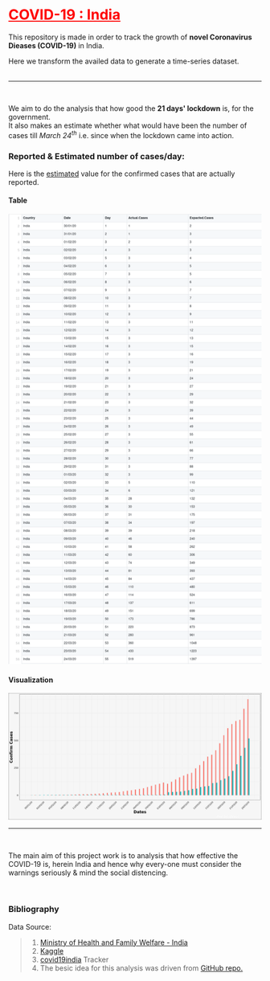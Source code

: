 # <font color="red"><u><b>COVID-19 : India</b></u></font>
This repository is made in order to track the growth of **novel Coronavirus Dieases (COVID-19)** in India.<br />

Here we transform the availed data to generate a time-series dataset.<br /><br />

<hr /><br />

We aim to do the analysis that how good the **21 days' lockdown** is, for the government.<br />
It also makes an estimate whether what would have been the number of cases till _March 24<sup>th</sup>_ i.e. since when the lockdown came into action.<br />

### Reported & Estimated number of cases/day:
Here is the <u>estimated</u> value for the confirmed cases that are actually reported.

#### Table
![Image](Plots/tables/uptoLockdown.png)

#### Visualization
![Image](Plots/visuals/uptoLockdownH.png)

<hr /><br />

The main aim of this project work is to analysis that how effective the COVID-19 is, herein India and hence why every-one must consider the warnings seriously & mind the social distencing.

<br />

### Bibliography
Data Source: 
> 1. [Ministry of Health and Family Welfare - India](https://www.mohfw.gov.in/)
> 2. [Kaggle](https://www.kaggle.com/)
> 3. [covid19india](https://www.covid19india.org/) Tracker
> 4. The besic idea for this analysis was driven from [GitHub repo.](https://github.com/midas-network/COVID-19/tree/master/parameter_estimates/2019_novel_coronavirus)
